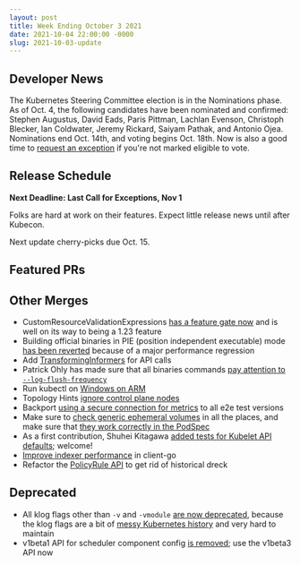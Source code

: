 ```yaml
---
layout: post
title: Week Ending October 3 2021
date: 2021-10-04 22:00:00 -0000
slug: 2021-10-03-update
---
```


## Developer News

The Kubernetes Steering Committee election is in the Nominations phase.  As of Oct. 4, the following candidates have been nominated and confirmed: Stephen Augustus, David Eads, Paris Pittman, Lachlan Evenson, Christoph Blecker, Ian Coldwater, Jeremy Rickard, Saiyam Pathak, and Antonio Ojea. Nominations end Oct. 14th, and voting begins Oct. 18th.  Now is also a good time to [request an exception]() if you're not marked eligible to vote.

## Release Schedule

**Next Deadline: Last Call for Exceptions, Nov 1**

Folks are hard at work on their features.  Expect little release news until after Kubecon.

Next update cherry-picks due Oct. 15.

## Featured PRs


## Other Merges

* CustomResourceValidationExpressions [has a feature gate now](https://github.com/kubernetes/kubernetes/pull/105107) and is well on its way to being a 1.23 feature
* Building official binaries in PIE (position independent executable) mode [has been reverted](https://github.com/kubernetes/kubernetes/pull/105352) because of a major performance regression
* Add [TransformingInformers](https://github.com/kubernetes/kubernetes/pull/104300) for API calls
* Patrick Ohly has made sure that all binaries commands [pay attention to `--log-flush-frequency`](https://github.com/kubernetes/kubernetes/pull/105076)
* Run kubectl on [Windows on ARM](https://github.com/kubernetes/kubernetes/pull/104894)
* Topology Hints [ignore control plane nodes](https://github.com/kubernetes/kubernetes/pull/104744)
* Backport [using a secure connection for metrics](https://github.com/kubernetes/kubernetes/pull/104328) to all e2e test versions
* Make sure to [check generic ephemeral volumes](https://github.com/kubernetes/kubernetes/pull/100482) in all the places, and make sure that [they work correctly in the PodSpec](https://github.com/kubernetes/kubernetes/pull/105293)
* As a first contribution, Shuhei Kitagawa [added tests for Kubelet API defaults](https://github.com/kubernetes/kubernetes/pull/105116); welcome!
* [Improve indexer performance](https://github.com/kubernetes/kubernetes/pull/105234) in client-go
* Refactor the [PolicyRule API](https://github.com/kubernetes/kubernetes/pull/105103) to get rid of historical dreck

## Deprecated

* All klog flags other than `-v` and `-vmodule` [are now deprecated](https://github.com/kubernetes/kubernetes/pull/105042), because the klog flags are a bit of [messy Kubernetes history](https://github.com/kubernetes/enhancements/blob/master/keps/sig-instrumentation/2845-deprecate-klog-specific-flags-in-k8s-components/README.md#motivation) and very hard to maintain
* v1beta1 API for scheduler component config [is removed](https://github.com/kubernetes/kubernetes/pull/104782); use the v1beta3 API now
